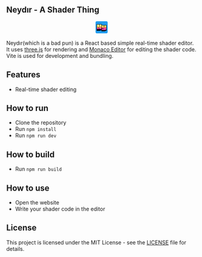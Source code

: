 ## Neydır - A Shader Thing

<p align="center">
    <img width="32" height="32" src="public/favicon-32x32.png">
</p>

Neydır(which is a bad pun) is a React based simple real-time shader editor. 
It uses [three.js](https://threejs.org) for rendering and [Monaco Editor](https://github.com/microsoft/monaco-editor) for editing the shader code. Vite is used for development and bundling.

## Features
- Real-time shader editing

## How to run
- Clone the repository
- Run `npm install`
- Run `npm run dev`

## How to build
- Run `npm run build`

## How to use
- Open the website
- Write your shader code in the editor

## License
This project is licensed under the MIT License - see the [LICENSE](LICENSE) file for details.